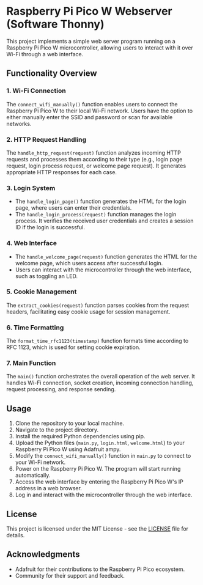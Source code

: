 # Raspberry Pi Pico W Webserver (Software Thonny)

This project implements a simple web server program running on a Raspberry Pi Pico W microcontroller, allowing users to interact with it over Wi-Fi through a web interface.

## Functionality Overview

### 1. Wi-Fi Connection
The `connect_wifi_manually()` function enables users to connect the Raspberry Pi Pico W to their local Wi-Fi network. Users have the option to either manually enter the SSID and password or scan for available networks.

### 2. HTTP Request Handling
The `handle_http_request(request)` function analyzes incoming HTTP requests and processes them according to their type (e.g., login page request, login process request, or welcome page request). It generates appropriate HTTP responses for each case.

### 3. Login System
- The `handle_login_page()` function generates the HTML for the login page, where users can enter their credentials.
- The `handle_login_process(request)` function manages the login process. It verifies the received user credentials and creates a session ID if the login is successful.

### 4. Web Interface
- The `handle_welcome_page(request)` function generates the HTML for the welcome page, which users access after successful login. 
- Users can interact with the microcontroller through the web interface, such as toggling an LED.

### 5. Cookie Management
The `extract_cookies(request)` function parses cookies from the request headers, facilitating easy cookie usage for session management.

### 6. Time Formatting
The `format_time_rfc1123(timestamp)` function formats time according to RFC 1123, which is used for setting cookie expiration.

### 7. Main Function
The `main()` function orchestrates the overall operation of the web server. It handles Wi-Fi connection, socket creation, incoming connection handling, request processing, and response sending.

## Usage

1. Clone the repository to your local machine.
2. Navigate to the project directory.
3. Install the required Python dependencies using pip.
4. Upload the Python files (`main.py`, `login.html`, `welcome.html`) to your Raspberry Pi Pico W using Adafruit ampy.
5. Modify the `connect_wifi_manually()` function in `main.py` to connect to your Wi-Fi network.
6. Power on the Raspberry Pi Pico W. The program will start running automatically.
7. Access the web interface by entering the Raspberry Pi Pico W's IP address in a web browser.
8. Log in and interact with the microcontroller through the web interface.

## License

This project is licensed under the MIT License - see the [LICENSE](LICENSE) file for details.

## Acknowledgments

- Adafruit for their contributions to the Raspberry Pi Pico ecosystem.
- Community for their support and feedback.
